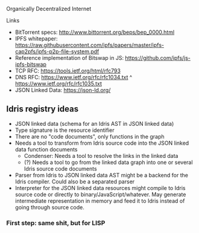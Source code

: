 Organically Decentralized Internet

Links
- BitTorrent specs: http://www.bittorrent.org/beps/bep_0000.html
- IPFS whitepaper: https://raw.githubusercontent.com/ipfs/papers/master/ipfs-cap2pfs/ipfs-p2p-file-system.pdf
- Reference implementation of Bitswap in JS: https://github.com/ipfs/js-ipfs-bitswap
- TCP RFC: https://tools.ietf.org/html/rfc793
- DNS RFC: https://www.ietf.org/rfc/rfc1034.txt ^ https://www.ietf.org/rfc/rfc1035.txt
- JSON Linked Data: https://json-ld.org/

## Idris registry ideas

- JSON linked data (schema for an Idris AST in JSON linked data)
- Type signature is the resource identifier
- There are no "code documents", only functions in the graph
- Needs a tool to transform from Idris source code into the JSON linked data function documents
  - Condenser: Needs a tool to resolve the links in the linked data
  - (?) Needs a tool to go from the linked data graph into one or several Idris source code documents
- Parser from Idris to JSON linked data AST might be a backend for the Idris compiler. Could also be a separated parser
- Interpreter for the JSON linked data resources might compile to Idris source code or directly to binary/JavaScript/whatever. May generate intermediate representation in memory and feed it to Idris instead of going through source code.

### First step: same shit, but for LISP
